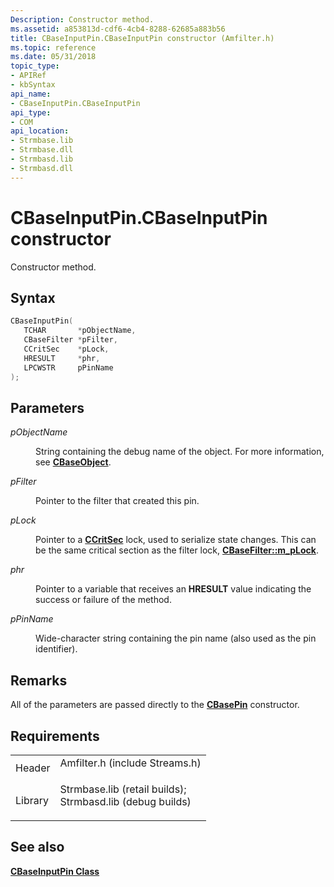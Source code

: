 ```yaml
---
Description: Constructor method.
ms.assetid: a853813d-cdf6-4cb4-8288-62685a883b56
title: CBaseInputPin.CBaseInputPin constructor (Amfilter.h)
ms.topic: reference
ms.date: 05/31/2018
topic_type: 
- APIRef
- kbSyntax
api_name: 
- CBaseInputPin.CBaseInputPin
api_type: 
- COM
api_location: 
- Strmbase.lib
- Strmbase.dll
- Strmbasd.lib
- Strmbasd.dll
---
```


# CBaseInputPin.CBaseInputPin constructor

Constructor method.

## Syntax


```C++
CBaseInputPin(
   TCHAR       *pObjectName,
   CBaseFilter *pFilter,
   CCritSec    *pLock,
   HRESULT     *phr,
   LPCWSTR     pPinName
);
```



## Parameters

<dl> <dt>

*pObjectName* 
</dt> <dd>

String containing the debug name of the object. For more information, see [**CBaseObject**](cbaseobject.md).

</dd> <dt>

*pFilter* 
</dt> <dd>

Pointer to the filter that created this pin.

</dd> <dt>

*pLock* 
</dt> <dd>

Pointer to a [**CCritSec**](ccritsec.md) lock, used to serialize state changes. This can be the same critical section as the filter lock, [**CBaseFilter::m\_pLock**](cbasefilter-m-plock.md).

</dd> <dt>

*phr* 
</dt> <dd>

Pointer to a variable that receives an **HRESULT** value indicating the success or failure of the method.

</dd> <dt>

*pPinName* 
</dt> <dd>

Wide-character string containing the pin name (also used as the pin identifier).

</dd> </dl>

## Remarks

All of the parameters are passed directly to the [**CBasePin**](cbasepin-cbasepin.md) constructor.

## Requirements



|                    |                                                                                                                                                                                            |
|--------------------|--------------------------------------------------------------------------------------------------------------------------------------------------------------------------------------------|
| Header<br/>  | <dl> <dt>Amfilter.h (include Streams.h)</dt> </dl>                                                                                  |
| Library<br/> | <dl> <dt>Strmbase.lib (retail builds); </dt> <dt>Strmbasd.lib (debug builds)</dt> </dl> |



## See also

<dl> <dt>

[**CBaseInputPin Class**](cbaseinputpin.md)
</dt> </dl>

 

 




